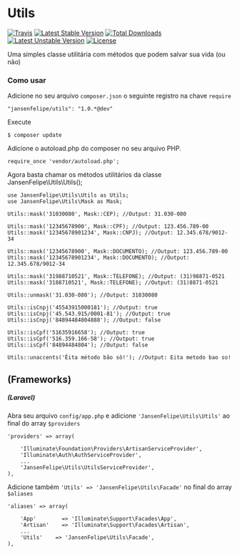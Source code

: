 # Utils

[![Travis](https://travis-ci.org/jansenfelipe/utils.svg?branch=1.0)](https://travis-ci.org/jansenfelipe/utils.svg?branch=1.0)
[![Latest Stable Version](https://poser.pugx.org/jansenfelipe/utils/v/stable.svg)](https://packagist.org/packages/jansenfelipe/utils) [![Total Downloads](https://poser.pugx.org/jansenfelipe/utils/downloads.svg)](https://packagist.org/packages/jansenfelipe/utils) [![Latest Unstable Version](https://poser.pugx.org/jansenfelipe/utils/v/unstable.svg)](https://packagist.org/packages/jansenfelipe/utils) [![License](https://poser.pugx.org/jansenfelipe/utils/license.svg)](https://packagist.org/packages/jansenfelipe/utils)

Uma simples classe utilitária com métodos que podem salvar sua vida (ou não)

### Como usar

Adicione no seu arquivo `composer.json` o seguinte registro na chave `require`

    "jansenfelipe/utils": "1.0.*@dev"

Execute

    $ composer update
    
Adicione o autoload.php do composer no seu arquivo PHP.

    require_once 'vendor/autoload.php';  

Agora basta chamar os métodos utilitários da classe JansenFelipe\Utils\Utils();

    use JansenFelipe\Utils\Utils as Utils;
    use JansenFelipe\Utils\Mask as Mask;

    Utils::mask('31030080', Mask::CEP); //Output: 31.030-080
    
    Utils::mask('12345678900', Mask::CPF); //Output: 123.456.789-00
    Utils::mask('12345678901234', Mask::CNPJ); //Output: 12.345.678/9012-34
    
    Utils::mask('12345678900', Mask::DOCUMENTO); //Output: 123.456.789-00
    Utils::mask('12345678901234', Mask::DOCUMENTO); //Output: 12.345.678/9012-34
    
    Utils::mask('31988710521', Mask::TELEFONE); //Output: (31)98871-0521
    Utils::mask('3188710521', Mask::TELEFONE); //Output: (31)8871-0521
    
    Utils::unmask('31.030-080'); //Output: 31030080

    Utils::isCnpj('45543915000181'); //Output: true
    Utils::isCnpj('45.543.915/0001-81'); //Output: true
    Utils::isCnpj('84894484804888'); //Output: false
    
    Utils::isCpf('51635916658'); //Output: true
    Utils::isCpf('516.359.166-58'); //Output: true
    Utils::isCpf('84894484804'); //Output: false

    Utils::unaccents('Êita método bão sô!'); //Output: Eita metodo bao so!    

## (Frameworks)

##### (Laravel)

Abra seu arquivo `config/app.php` e adicione `'JansenFelipe\Utils\Utils'` ao final do array `$providers`

    'providers' => array(

        'Illuminate\Foundation\Providers\ArtisanServiceProvider',
        'Illuminate\Auth\AuthServiceProvider',
        ...
        'JansenFelipe\Utils\UtilsServiceProvider',
    ),

Adicione também `'Utils' => 'JansenFelipe\Utils\Facade'` no final do array `$aliases`

    'aliases' => array(

        'App'        => 'Illuminate\Support\Facades\App',
        'Artisan'    => 'Illuminate\Support\Facades\Artisan',
        ...
        'Utils'    => 'JansenFelipe\Utils\Facade',
    ),
